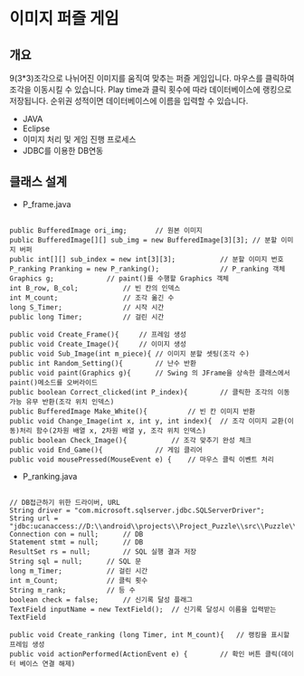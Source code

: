 # 이미지 퍼즐 게임

개요
-------------
9(3*3)조각으로 나뉘어진 이미지를 움직여 맞추는 퍼즐 게임입니다.
마우스를 클릭하여 조각을 이동시킬 수 있습니다.
Play time과 클릭 횟수에 따라 데이터베이스에 랭킹으로 저장됩니다.
순위권 성적이면 데이터베이스에 이름을 입력할 수 있습니다.

+ JAVA
+ Eclipse
+ 이미지 처리 및 게임 진행 프로세스
+ JDBC를 이용한 DB연동 

클래스 설계
-------------
+ P_frame.java
<pre><code>
public BufferedImage ori_img;		// 원본 이미지
public BufferedImage[][] sub_img = new BufferedImage[3][3];	// 분할 이미지 버퍼
public int[][] sub_index = new int[3][3];			// 분할 이미지 번호
P_ranking Pranking = new P_ranking();				// P_ranking 객체
Graphics g;				// paint()를 수행할 Graphics 객체	
int B_row, B_col;			// 빈 칸의 인덱스 
int M_count;				// 조각 옮긴 수
long S_Timer;				// 시작 시간
public long Timer;			// 걸린 시간

public void Create_Frame(){		// 프레임 생성
public void Create_Image(){		// 이미지 생성
public void Sub_Image(int m_piece){	// 이미지 분할 셋팅(조각 수)
public int Random_Setting(){		// 난수 반환
public void paint(Graphics g){		// Swing 의 JFrame을 상속한 클래스에서 paint()메소드를 오버라이드
public boolean Correct_clicked(int P_index){		// 클릭한 조각의 이동 가능 유무 반환(조각 위치 인덱스)
public BufferedImage Make_White(){			// 빈 칸 이미지 반환
public void Change_Image(int x, int y, int index){	// 조각 이미지 교환(이동)처리 함수(2차원 배열 x, 2차원 배열 y, 조각 위치 인덱스)
public boolean Check_Image(){			// 조각 맞추기 완성 체크
public void End_Game(){				// 게임 클리어
public void mousePressed(MouseEvent e) {	// 마우스 클릭 이벤트 처리
</code></pre>

+ P_ranking.java
<pre><code>
// DB접근하기 위한 드라이버, URL
String driver = "com.microsoft.sqlserver.jdbc.SQLServerDriver";
String url = "jdbc:ucanaccess://D:\\android\\projects\\Project_Puzzle\\src\\Puzzle\\RankingDB.accdb";
Connection con = null;		// DB
Statement stmt = null;		// DB
ResultSet rs = null;		// SQL 실행 결과 저장
String sql = null;		// SQL 문
long m_Timer;			// 걸린 시간
int m_Count;			// 클릭 횟수
String m_rank;			// 등 수 
boolean check = false;		// 신기록 달성 플래그
TextField inputName = new TextField();	// 신기록 달성시 이름을 입력받는 TextField

public void Create_ranking (long Timer, int M_count){	// 랭킹을 표시할 프레임 생성
public void actionPerformed(ActionEvent e) {		// 확인 버튼 클릭(데이터 베이스 연결 해제)
</code></pre>
